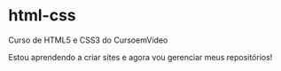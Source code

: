 # html-css
 Curso de HTML5 e CSS3 do CursoemVideo

 Estou aprendendo a criar sites e agora vou gerenciar meus repositórios!



